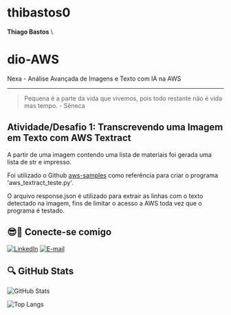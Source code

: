 # thibastos0
**Thiago Bastos**
\
# dio-AWS
Nexa - Análise Avançada de Imagens e Texto com IA na AWS

---
> Pequena é a parte da vida que vivemos, pois todo restante não é vida mas tempo.
\- Sêneca

## Atividade/Desafio 1: Transcrevendo uma Imagem em Texto com AWS Textract

A partir de uma imagem contendo uma lista de materiais foi gerada uma lista de str e impresso.

Foi utilizado o Github [aws-samples](https://github.com/aws-samples/amazon-textract-code-samples/blob/master/python/01-detect-text-local.py) como referência para criar o programa 'aws_textract_teste.py'.

O arquivo response.json é utilizado para extrair as linhas com o texto detectado na imagem, fins de limitar o acesso a AWS toda vez que o programa é testado.

## 😎🔗 Conecte-se comigo

[![LinkedIn](https://img.shields.io/badge/LinkedIn-000?style=for-the-badge&logo=linkedin&logoColor=009CE2)](https://www.linkedin.com/in/thibastos0) [![E-mail](https://img.shields.io/badge/-Email-000?style=for-the-badge&logo=gmail&logoColor=96080E)](mailto:thibastos@gmail.com)

##  🔍 GitHub Stats

![GitHub Stats](https://github-readme-stats.vercel.app/api?username=thibastos0&theme=transparent&bg_color=003e77&border_color=513A00&show_icons=true&icon_color=FFF&title_color=F9F871&text_color=D7A31A)

![Top Langs](https://github-readme-stats-git-masterrstaa-rickstaa.vercel.app/api/top-langs/?username=thibastos0&layout=compact&bg_color=003e77&border_color=513A00&title_color=F9F871&text_color=D7A31A)